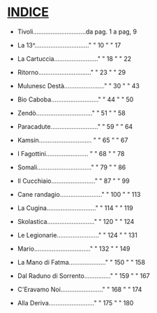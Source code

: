 # <u>INDICE</u>

- Tivoli..............................da pag.  1     a pag,  9

- La 13^..............................."   "  10     "   "  17

- La Cartuccia........................."   "  18     "   "  22

- Ritorno.............................."   "  23     "   "  29

- Mulunesc Destà......................."   "  30     "   "  43

- Bio Caboba..........................."   "  44     "   "  50

- Zendò................................"   "  51     "   "  58 

- Paracadute..........................."   "  59     "   "  64

- Kamsin.............................. "   "  65     "   "  67

- I  Fagottini........................ "   "  68     "   "  78

- Somali..............................."   "  79     "   "  86

- Il Cucchiaio........................."   "  87     "   "  99

- Cane randagio........................"   " 100     "   " 113

- La Cugina............................"   " 114     "   " 119

- Skolastica..........................."   " 120     "   " 124

- Le Legionarie........................"   " 124     "   " 131

- Mario................................"   " 132     "   " 149

- La Mano di Fatma....................."   " 150     "   " 158

- Dal Raduno di Sorrento..............."   " 159     "   " 167

- C'Eravamo Noi........................"   " 168     "   " 174

- Alla Deriva.........................."   " 175     "   " 180 